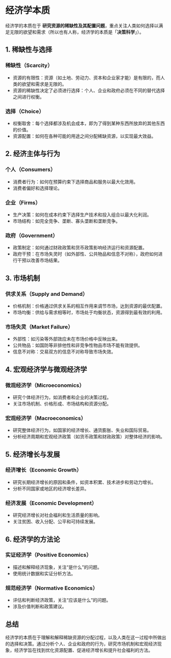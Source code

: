 # 经济学本质

经济学的本质在于 **研究资源的稀缺性及其配置问题**，重点关注人类如何选择以满足无限的欲望和需求（所以也有人称，经济学的本质是「**决策科学**」）。

## 1. **稀缺性与选择**

### 稀缺性（Scarcity）

- 资源的有限性：资源（如土地、劳动力、资本和企业家才能）是有限的，而人类的欲望和需求是无限的。
- 资源的稀缺性决定了必须进行选择：个人、企业和政府必须在不同的替代选择之间进行权衡。

### 选择（Choice）

- 权衡取舍：每个选择都涉及机会成本，即为了得到某种东西所放弃的其他东西的价值。
- 资源配置：如何在各种可能的用途之间分配稀缺资源，以实现最大效益。

## 2. **经济主体与行为**

### 个人（Consumers）

- 消费者行为：如何在预算约束下选择商品和服务以最大化效用。
- 消费者偏好和选择理论。

### 企业（Firms）

- 生产决策：如何在成本约束下选择生产技术和投入组合以最大化利润。
- 市场结构：如完全竞争、垄断、寡头垄断和垄断竞争。

### 政府（Government）

- 政策制定：如何通过财政政策和货币政策影响经济运行和资源配置。
- 政府干预：在市场失灵时（如外部性、公共物品和信息不对称），政府如何进行干预以改善市场结果。

## 3. **市场机制**

### 供求关系（Supply and Demand）

- 价格机制：价格通过供求关系的相互作用来调节市场，达到资源的最优配置。
- 市场均衡：供给与需求相等时，市场处于均衡状态，资源得到最有效的利用。

### 市场失灵（Market Failure）

- 外部性：如污染等外部效应未在市场价格中反映出来。
- 公共物品：如国防等非排他性和非竞争性物品市场不能有效提供。
- 信息不对称：交易双方的信息不对称导致市场失效。

## 4. **宏观经济学与微观经济学**

### 微观经济学（Microeconomics）

- 研究个体经济行为，如消费者和企业的决策过程。
- 关注市场机制、价格形成、市场结构和资源分配。

### 宏观经济学（Macroeconomics）

- 研究整体经济行为，如国家的经济增长、通货膨胀、失业和国际贸易。
- 分析经济周期和宏观经济政策（如货币政策和财政政策）对整体经济的影响。

## 5. **经济增长与发展**

### 经济增长（Economic Growth）

- 研究长期经济增长的原因和条件，如资本积累、技术进步和劳动力增长。
- 分析不同国家或地区的经济增长差异。

### 经济发展（Economic Development）

- 研究经济增长对社会福利和生活质量的影响。
- 关注贫困、收入分配、公平和可持续发展。

## 6. **经济学的方法论**

### 实证经济学（Positive Economics）

- 描述和解释经济现象，关注“是什么”的问题。
- 使用统计数据和实证分析方法。

### 规范经济学（Normative Economics）

- 评估和判断经济政策，关注“应该是什么”的问题。
- 涉及价值判断和政策建议。

## 总结

经济学的本质在于理解和解释稀缺资源的分配过程，以及人类在这一过程中所做出的选择和决策。通过分析个人、企业和政府的行为，研究市场机制和宏观经济现象，经济学旨在找到优化资源配置、促进经济增长和提升社会福利的方法。
